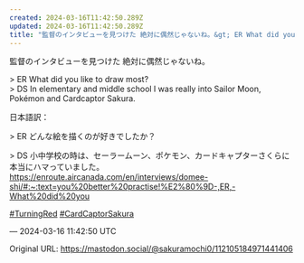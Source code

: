 ```yaml
---
created: 2024-03-16T11:42:50.289Z
updated: 2024-03-16T11:42:50.289Z
title: "監督のインタビューを見つけた 絶対に偶然じゃないね。&gt; ER What did you like to draw most? &gt; DS In ele[...]"
---
```


<p>監督のインタビューを見つけた 絶対に偶然じゃないね。</p><p>&gt; ER What did you like to draw most? <br />&gt; DS In elementary and middle school I was really into Sailor Moon, Pokémon and Cardcaptor Sakura. </p><p>日本語訳：</p><p>&gt; ER どんな絵を描くのが好きでしたか？</p><p>&gt; DS 小中学校の時は、セーラームーン、ポケモン、カードキャプターさくらに本当にハマっていました。<br /> <a href="https://enroute.aircanada.com/en/interviews/domee-shi/#:~:text=you%20better%20practise!%E2%80%9D-,ER,-What%20did%20you" target="_blank" rel="nofollow noopener noreferrer" translate="no"><span class="invisible">https://</span><span class="ellipsis">enroute.aircanada.com/en/inter</span><span class="invisible">views/domee-shi/#:~:text=you%20better%20practise!%E2%80%9D-,ER,-What%20did%20you</span></a></p><p><a href="https://mastodon.social/tags/TurningRed" class="mention hashtag" rel="tag">#<span>TurningRed</span></a> <a href="https://mastodon.social/tags/CardCaptorSakura" class="mention hashtag" rel="tag">#<span>CardCaptorSakura</span></a></p>

&mdash; 2024-03-16 11:42:50 UTC

Original URL: https://mastodon.social/@sakuramochi0/112105184971441406
